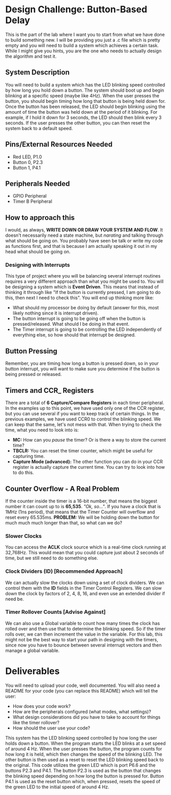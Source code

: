 # Design Challenge: Button-Based Delay
This is the part of the lab where I want you to start from what we have done to build something new. I will be providing you just a .c file which is pretty empty and you will need to build a system which achieves a certain task. While I might give you hints, you are the one who needs to actually design the algorithm and test it.

## System Description
You will need to build a system which has the LED blinking speed controlled by how long you hold down a button. The system should boot up and begin blinking at a specific speed (maybe like 4Hz). When the user presses the button, you should begin timing how long that button is being held down for. Once the button has been released, the LED should begin blinking using the amount of time the button was held down at the period of it blinking. For example, if I hold it down for 3 seconds, the LED should then blink every 3 seconds. If the user presses the other button, you can then reset the system back to a default speed.

## Pins/External Resources Needed
- Red LED, P1.0
- Button 0, P2.3
- Button 1, P4.1

## Peripherals Needed
- GPIO Peripheral
- Timer B Peripheral

## How to approach this
I would, as always, **WRITE DOWN OR DRAW YOUR SYSTEM AND FLOW**. It doesn't necessarily need a state machine, but *narating* and talking through what should be going on. You probably have seen be talk or write my code as functions first, and that is because I am actually speaking it out in my head what should be going on.

### Designing with Interrupts
This type of project where you will be balancing several interrupt routines requires a very different approach than what you might be used to. You will be designing a system which is **Event Driven**. This means that instead of thinking it through like "If the button is currently pressed, I am going to do this, then next I need to check this". You will end up thinking more like:
- What should my processor be doing by default (answer for this, most likely nothing since it is interrupt driven).
- The button interrupt is going to be going off when the button is pressed/released. What should I be doing in that event.
- The Timer interrupt is going to be controlling the LED independently of everything else, so how should that interrupt be designed.

## Button Pressing
Remember, you are timing how long a button is pressed down, so in your button interrupt, you will want to make sure you determine if the button is being pressed or released.

## Timers and CCR_ Registers
There are a total of **6 Capture/Compare Registers** in each timer peripheral. In the examples up to this point, we have used only one of the CCR register, but you can use several if you want to keep track of certain things. In the previous examples, we have used CCR0 to control the blinking speed. We can keep that the same, let's not mess with that. When trying to check the time, what you need to look into is:
- **MC:** How can you *pause* the timer? Or is there a way to store the current time?
- **TBCLR:** You can reset the timer counter, which might be useful for capturing time.
- **Capture Mode (advanced):** The other function you can do in your CCR register is actually capture the current time. You can try to look into how to do this.

## Counter Overflow - A Real Problem
If the counter inside the timer is a 16-bit number, that means the biggest number it can count up to is **65,535**. *"Ok, so..."*. If you have a clock that is 1MHz (1ns period), that means that the Timer Counter will overflow and reset every 65.535ms. **PROBLEM:** We will be holding down the button for much much much longer than that, so what can we do?

### Slower Clocks
You can access the **ACLK** clock source which is a real-time clock running at 32,768Hz. This would mean that you could capture just about 2 seconds of time, but we still need to do something else.

### Clock Dividers (ID) [Recommended Approach]
We can actually slow the clocks down using a set of clock dividers. We can control them with the **ID** fields in the Timer Control Registers. We can slow down the clock by factors of 2, 4, 8, 16, and even use an extended divider if need be.

### Timer Rollover Counts [Advise Against]
We can also use a Global variable to count how many times the clock has rolled over and then use that to determine the blinking speed. So if the timer rolls over, we can then increment the value in the variable. For this lab, this might not be the best way to start your path in designing with the timers, since now you have to bounce between several interrupt vectors and then manage a global variable.


# Deliverables
You will need to upload your code, well documented. You will also need a README for your code (you can replace this README) which will tell the user:
- How does your code work?
- How are the peripherals configured (what modes, what settings)?
- What design considerations did you have to take to account for things like the timer rollover?
- How should the user use your code?

This system has the LED blinking speed controlled by how long the user holds down a button. When the program starts the LED blinks at a set speed of around 4 Hz. When the user presses the button, the program counts for how long it is held, which then changes the speed of the blinking LED. The other button is then used as a reset to reset the LED blinking speed back to the original. This code utilizes the green LED which is port P6.6 and the buttons P2.3 and P4.1. The button P2.3 is used as the button that changes the blinking speed depending on how long the button is pressed for. Button P4.1 is used as the reset button which, when pressed, resets the speed of the green LED to the initial speed of around 4 Hz. 

